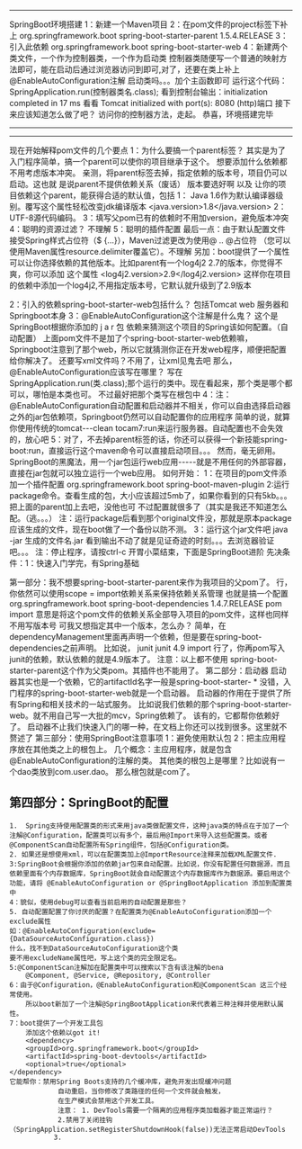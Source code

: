 ***
SpringBoot环境搭建 
1：新建一个Maven项目
2：在pom文件的project标签下补上
		<parent>
			    <groupId>org.springframework.boot</groupId>
			    <artifactId>spring-boot-starter-parent</artifactId>
			    <version>1.5.4.RELEASE</version>
		</parent>
3：引入此依赖
	<dependency>
        <groupId>org.springframework.boot</groupId>
        <artifactId>spring-boot-starter-web</artifactId>
    </dependency>
4：新建两个类文件，一个作为控制器类，一个作为启动类
		控制器类随便写一个普通的映射方法即可，能在启动后通过浏览器访问到即可,对了，还要在类上补上@EnableAutoConfiguration注解
		启动类吗。。。加个主函数即可
		运行这个代码：SpringApplication.run(控制器类名.class);
		看到控制台输出：initialization completed in 17 ms
		看看 Tomcat initialized with port(s): 8080 (http)端口
		接下来应该知道怎么做了吧？
		访问你的控制器方法，走起。
		恭喜，环境搭建完毕
***

***
现在开始解释pom文件的几个要点
1：为什么要搞一个parent标签？
	其实是为了入门程序简单，搞一个parent可以使你的项目继承于这个。
	想要添加什么依赖都不用考虑版本冲突。
	亲测，将parent标签去掉，指定依赖的版本号，项目仍可以启动。这也就       是说parent不提供依赖关系（废话）
	版本要选好啊
	以及
	让你的项目依赖这个parent，能获得合适的默认值，包括
	1：  Java 1.6作为默认编译器级别。覆写这个属性轻松改变jdk编译版本
		<properties>
    		<java.version>1.8</java.version>
		</properties>
    2：  UTF-8源代码编码。
    3：填写父pom已有的依赖时不用加version，避免版本冲突
    4：聪明的资源过滤？   不理解
    5：聪明的插件配置 
    		最后一点：由于默认配置文件接受Spring样式占位符（$ 			{...}），Maven过滤更改为使用@ .. @占位符
    		（您可以使用Maven属性resource.delimiter覆盖它）。不理解
    另加：boot提供了一个属性可以让你选择依赖的其他版本。比如parent有一个log4j2   2.7的版本，你觉得不爽，你可以添加
    这个属性
    	<properties>
   			 <log4j2.version>2.9</log4j2.version>
		</properties>
		这样你在项目的依赖中添加一个log4j2,不用指定版本号，它默认就升级到了2.9版本
    		
    		
    		
2：引入的依赖spring-boot-starter-web包括什么？
		包括Tomcat web 服务器和Springboot本身
3：@EnableAutoConfiguration这个注解是什么鬼？
		这个是SpringBoot根据你添加的 j  a  r  包  依赖来猜测这个项目的Spring该如何配置。（自动配置）
		上面pom文件不是加了个spring-boot-starter-web依赖嘛，Springboot注意到了那个web，所以它就猜测你正在开发web程序，顺便把配置给你解决了。
		还要写xml文件吗？不用了，让xml见鬼去吧
		那么，@EnableAutoConfiguration应该写在哪里？
		写在SpringApplication.run(类.class);那个运行的类中。现在看起来，那个类是哪个都可以，哪怕是本类也可。
		不过最好把那个类写在根包中
4：注：@EnableAutoConfiguration自动配置和启动器并不相关，你可以自由选择启动器之外的jar包依赖项，Springboot仍然可以自动配置你的应用程序
		简单的说，就算你使用传统的tomcat---clean tocam7:run来运行服务器。自动配置也不会失效的，放心吧
5：对了，不去掉parent标签的话，你还可以获得一个新技能spring-boot:run，直接运行这个maven命令可以直接启动项目。。。
		然而，毫无卵用。
SpringBoot的黑魔法，用一个jar包运行web应用-----就是不用任何的外部容器，直接在jar包就可以独立运行一个web应用。
		如何开始：
		1：在项目的pom文件添加一个插件配置
			<build>
    			<plugins>
        				<plugin>
					            <groupId>org.springframework.boot</groupId>
					            <artifactId>spring-boot-maven-plugin</artifactId>
        				</plugin>
    			</plugins>
			</build>
		2:运行package命令。查看生成的包，大小应该超过5mb了，如果你看到的只有5kb。。。把上面的parent加上去吧，没他也可
			不过配置就很多了（其实是我还不知道怎么配。（逃。。。）
			注：运行package后看到那个original文件没，那就是原本package应该生成的文件，现在boot做了一个备份以防不测。
		3：运行这个jar文件吧   java -jar 生成的文件名.jar  看到输出不动了就是见证奇迹的时刻。。。去浏览器验证吧。。。
		注：停止程序，请按ctrl-c
开胃小菜结束，下面是SpringBoot进阶
	先决条件：1：快速入门学完，有Spring基础
	
第一部分：我不想要spring-boot-starter-parent来作为我项目的父pom了。
	行，你依然可以使用scope = import依赖关系来保持依赖关系管理
	也就是搞一个配置
	<dependencyManagement>
     <dependencies>
        <dependency>
            <!-- Import dependency management from Spring Boot -->
            <groupId>org.springframework.boot</groupId>
            <artifactId>spring-boot-dependencies</artifactId>
            <version>1.4.7.RELEASE</version>
            <type>pom</type>
            <scope>import</scope>
        </dependency>
    </dependencies>
	</dependencyManagement>
	意思是将这个pom文件的依赖关系全部导入项目的pom文件，这样也同样不用写版本号
	可我又想指定其中一个版本，怎么办？
	简单，在dependencyManagement里面再声明一个依赖，但是要在spring-boot-dependencies之前声明。
	比如说，
	<dependency>
            <groupId>junit</groupId>
            <artifactId>junit</artifactId>
            <version>4.9</version>
            <scope>import</scope>
     </dependency>
     行了，你再pom写入junit的依赖，默认依赖的就是4.9版本了。
	注意：以上都不使用	spring-boot-starter-parent这个作为父类pom。其插件也不能用了。
第二部分：启动器
	启动器其实也是一个依赖，它的artifactId名字一般是spring-boot-starter- *
	没错，入门程序的spring-boot-starter-web就是一个启动器。
	启动器的作用在于提供了所有Spring和相关技术的一站式服务。
	比如说我们依赖的那个spring-boot-starter-web。就不用自己写一大批的mcv，Spring依赖了。
	该有的，它都帮你依赖好了。
	启动器不止我们快速入门的哪一种，在文档上你还可以找到很多。这里就不赘述了
第三部分：使用SpringBoot注意事项
1：避免使用默认包
2：把主应用程序放在其他类之上的根包上。
	几个概念：主应用程序，就是包含@EnableAutoConfiguration的注解的类。
	其他类的根包上是哪里？比如说有一个dao类放到com.user.dao。
	那么根包就是com了。

第四部分：SpringBoot的配置
----------------------------
	1.  Spring支持使用配置类的形式来用java类做配置文件，这种java类的特点在于加了一个注解@Configuration，配置类可以有多个，最后用@Import来导入这些配置类。或者@ComponentScan自动配置所有Spring组件，包括@Configuration类。
	2. 如果还是想使用xml，可以在配置类加上@ImportResource注释来加载XML配置文件.
	3:SpringBoot会根据你添加的依赖jar包来自动配置。比如说，你没有配置任何数据源，而且依赖里面有个内存数据库，SpringBoot就会自动配置这个内存数据库作为数据源。要启用这个功能，请将 @EnableAutoConfiguration or @SpringBootApplication 添加到配置类中
	4：貌似，使用debug可以查看当前启用的自动配置是那些？
	5. 自动配置配置了你讨厌的配置？在配置类为@EnableAutoConfiguration添加一个exclude属性
	如：@EnableAutoConfiguration(exclude={DataSourceAutoConfiguration.class})
	什么，找不到DataSourceAutoConfiguration这个类
	要不用excludeName属性吧，写上这个类的完全限定名。
	5:@ComponentScan注解加在配置类中可以搜索以下含有该注解的bena
		@Component, @Service, @Repository, @Controller
	6：由于@Configuration，@EnableAutoConfiguration和@ComponentScan 这三个经常使用。
		所以boot新加了一个注解@SpringBootApplication来代表着三种注释并使用默认属性。
	7：boot提供了一个开发工具包
		添加这个依赖以got it!
		<dependency>
        <groupId>org.springframework.boot</groupId>
        <artifactId>spring-boot-devtools</artifactId>
        <optional>true</optional>
    </dependency>
    它能帮你：禁用Spring Boots支持的几个缓冲库，避免开发出现缓冲问题
    			自动重启，当你修改了类路径的任何一个文件就会触发，
    			在生产模式会禁用这个开发工具。
    			注意： 1. DevTools需要一个隔离的应用程序类加载器才能正常运行？
    			2.禁用了关闭挂钩（SpringApplication.setRegisterShutdownHook(false))无法正常启动DevTools
 			   3.  
		
	
	
	
						
			
	
		
		
	